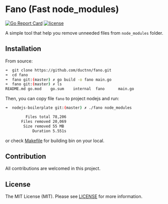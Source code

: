 # Fano (Fast node_modules)

[![Go Report Card](https://goreportcard.com/badge/github.com/ductnn/fano)](https://goreportcard.com/report/github.com/ductnn/fano) [![license](https://img.shields.io/badge/license-MIT-blue.svg)](LICENSE)

A simple tool that help you remove unneeded files from `node_modules` folder.

## Installation

From source:

```bash
➜  git clone https://github.com/ductnn/fano.git
➜  cd fano
➜  fano git:(master) ✗ go build -o fano main.go
➜  fano git:(master) ✗ ls
README.md go.mod    go.sum    internal  fano      main.go
```

Then, you can copy file `fano` to project nodejs and run:

```bash
➜  nodejs-boilerplate git:(master) ✗ ./fano node_modules

         Files total 78,206
       Files removed 20,069
        Size removed 55 MB
            Duration 5.551s
```

or check [Makefile](https://github.com/ductnn/fano/blob/master/Makefile) for building bin on your local.

## Contribution
All contributions are welcomed in this project.

## License
The MIT License (MIT). Please see [LICENSE](LICENSE) for more information.
